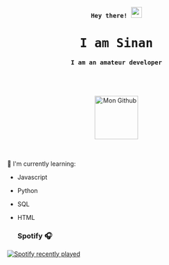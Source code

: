 <p align="center"><samp><b> Hey there! <img src="https://github.com/himanshusharma89/himanshusharma89/blob/master/Hi.gif" width="25px"> </b></samp></p>
<p align="center"><h1 align="center"><samp> I am Sinan </samp></h1></p>
<p align="center"><h4 align="center"><samp> I am an amateur developer  </samp></h4></p>
<br>
<div>
<br><br>
<div align="center">
<a href="https://github.com/sinan2245">
  <img align="center" alt="Mon Github" width="100px" src="https://img.shields.io/badge/Github-181717?style=for-the-badge&logo=Github&logoColor=white" />
</a>
</div>
<br><br>

:page_with_curl: I'm currently learning:
- Javascript
- Python
- SQL
- HTML
  
  
  ### Spotify 🎧
[![Spotify recently played](https://spotify-recently-played-readme.vercel.app/api?user=sinand123456)](https://open.spotify.com/user/jul-ivars)
<br/>
